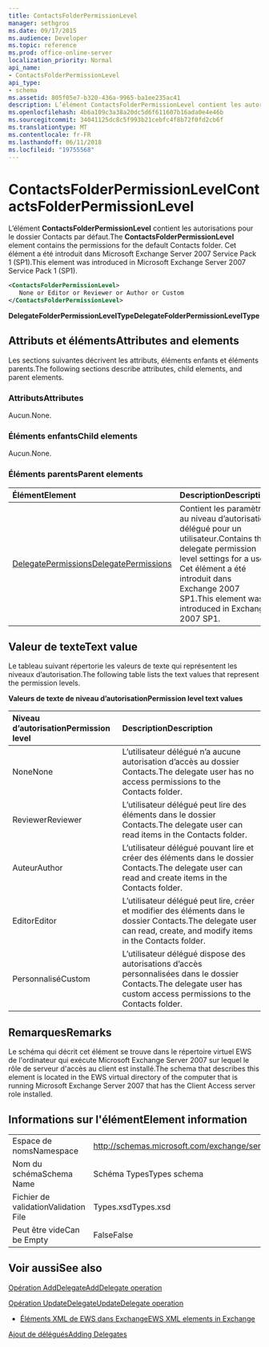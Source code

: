 ```yaml
---
title: ContactsFolderPermissionLevel
manager: sethgros
ms.date: 09/17/2015
ms.audience: Developer
ms.topic: reference
ms.prod: office-online-server
localization_priority: Normal
api_name:
- ContactsFolderPermissionLevel
api_type:
- schema
ms.assetid: 805f05e7-b320-436a-9965-ba1ee235ac41
description: L’élément ContactsFolderPermissionLevel contient les autorisations pour le dossier Contacts par défaut. Cet élément a été introduit dans Microsoft Exchange Server 2007 Service Pack 1 (SP1).
ms.openlocfilehash: 4b6a109c3a38a20dc5d6f611607b16ada0e4e46b
ms.sourcegitcommit: 34041125dc8c5f993b21cebfc4f8b72f0fd2cb6f
ms.translationtype: MT
ms.contentlocale: fr-FR
ms.lasthandoff: 06/11/2018
ms.locfileid: "19755568"
---
```

# <a name="contactsfolderpermissionlevel"></a><span data-ttu-id="59ae3-104">ContactsFolderPermissionLevel</span><span class="sxs-lookup"><span data-stu-id="59ae3-104">ContactsFolderPermissionLevel</span></span>

<span data-ttu-id="59ae3-105">L’élément **ContactsFolderPermissionLevel** contient les autorisations pour le dossier Contacts par défaut.</span><span class="sxs-lookup"><span data-stu-id="59ae3-105">The **ContactsFolderPermissionLevel** element contains the permissions for the default Contacts folder.</span></span> <span data-ttu-id="59ae3-106">Cet élément a été introduit dans Microsoft Exchange Server 2007 Service Pack 1 (SP1).</span><span class="sxs-lookup"><span data-stu-id="59ae3-106">This element was introduced in Microsoft Exchange Server 2007 Service Pack 1 (SP1).</span></span> 
  
```xml
<ContactsFolderPermissionLevel>
   None or Editor or Reviewer or Author or Custom
</ContactsFolderPermissionLevel>
```

 <span data-ttu-id="59ae3-107">**DelegateFolderPermissionLevelType**</span><span class="sxs-lookup"><span data-stu-id="59ae3-107">**DelegateFolderPermissionLevelType**</span></span>
## <a name="attributes-and-elements"></a><span data-ttu-id="59ae3-108">Attributs et éléments</span><span class="sxs-lookup"><span data-stu-id="59ae3-108">Attributes and elements</span></span>

<span data-ttu-id="59ae3-109">Les sections suivantes décrivent les attributs, éléments enfants et éléments parents.</span><span class="sxs-lookup"><span data-stu-id="59ae3-109">The following sections describe attributes, child elements, and parent elements.</span></span>
  
### <a name="attributes"></a><span data-ttu-id="59ae3-110">Attributs</span><span class="sxs-lookup"><span data-stu-id="59ae3-110">Attributes</span></span>

<span data-ttu-id="59ae3-111">Aucun.</span><span class="sxs-lookup"><span data-stu-id="59ae3-111">None.</span></span>
  
### <a name="child-elements"></a><span data-ttu-id="59ae3-112">Éléments enfants</span><span class="sxs-lookup"><span data-stu-id="59ae3-112">Child elements</span></span>

<span data-ttu-id="59ae3-113">Aucun.</span><span class="sxs-lookup"><span data-stu-id="59ae3-113">None.</span></span>
  
### <a name="parent-elements"></a><span data-ttu-id="59ae3-114">Éléments parents</span><span class="sxs-lookup"><span data-stu-id="59ae3-114">Parent elements</span></span>

|<span data-ttu-id="59ae3-115">**Élément**</span><span class="sxs-lookup"><span data-stu-id="59ae3-115">**Element**</span></span>|<span data-ttu-id="59ae3-116">**Description**</span><span class="sxs-lookup"><span data-stu-id="59ae3-116">**Description**</span></span>|
|:-----|:-----|
|[<span data-ttu-id="59ae3-117">DelegatePermissions</span><span class="sxs-lookup"><span data-stu-id="59ae3-117">DelegatePermissions</span></span>](delegatepermissions.md) <br/> |<span data-ttu-id="59ae3-118">Contient les paramètres au niveau d’autorisation délégué pour un utilisateur.</span><span class="sxs-lookup"><span data-stu-id="59ae3-118">Contains the delegate permission level settings for a user.</span></span> <span data-ttu-id="59ae3-119">Cet élément a été introduit dans Exchange 2007 SP1.</span><span class="sxs-lookup"><span data-stu-id="59ae3-119">This element was introduced in Exchange 2007 SP1.</span></span>  <br/> |
   
## <a name="text-value"></a><span data-ttu-id="59ae3-120">Valeur de texte</span><span class="sxs-lookup"><span data-stu-id="59ae3-120">Text value</span></span>

<span data-ttu-id="59ae3-121">Le tableau suivant répertorie les valeurs de texte qui représentent les niveaux d’autorisation.</span><span class="sxs-lookup"><span data-stu-id="59ae3-121">The following table lists the text values that represent the permission levels.</span></span>
  
<span data-ttu-id="59ae3-122">**Valeurs de texte de niveau d’autorisation**</span><span class="sxs-lookup"><span data-stu-id="59ae3-122">**Permission level text values**</span></span>

|<span data-ttu-id="59ae3-123">**Niveau d’autorisation**</span><span class="sxs-lookup"><span data-stu-id="59ae3-123">**Permission level**</span></span>|<span data-ttu-id="59ae3-124">**Description**</span><span class="sxs-lookup"><span data-stu-id="59ae3-124">**Description**</span></span>|
|:-----|:-----|
|<span data-ttu-id="59ae3-125">None</span><span class="sxs-lookup"><span data-stu-id="59ae3-125">None</span></span>  <br/> |<span data-ttu-id="59ae3-126">L’utilisateur délégué n’a aucune autorisation d’accès au dossier Contacts.</span><span class="sxs-lookup"><span data-stu-id="59ae3-126">The delegate user has no access permissions to the Contacts folder.</span></span>  <br/> |
|<span data-ttu-id="59ae3-127">Reviewer</span><span class="sxs-lookup"><span data-stu-id="59ae3-127">Reviewer</span></span>  <br/> |<span data-ttu-id="59ae3-128">L’utilisateur délégué peut lire des éléments dans le dossier Contacts.</span><span class="sxs-lookup"><span data-stu-id="59ae3-128">The delegate user can read items in the Contacts folder.</span></span>  <br/> |
|<span data-ttu-id="59ae3-129">Auteur</span><span class="sxs-lookup"><span data-stu-id="59ae3-129">Author</span></span>  <br/> |<span data-ttu-id="59ae3-130">L’utilisateur délégué pouvant lire et créer des éléments dans le dossier Contacts.</span><span class="sxs-lookup"><span data-stu-id="59ae3-130">The delegate user can read and create items in the Contacts folder.</span></span>  <br/> |
|<span data-ttu-id="59ae3-131">Editor</span><span class="sxs-lookup"><span data-stu-id="59ae3-131">Editor</span></span>  <br/> |<span data-ttu-id="59ae3-132">L’utilisateur délégué peut lire, créer et modifier des éléments dans le dossier Contacts.</span><span class="sxs-lookup"><span data-stu-id="59ae3-132">The delegate user can read, create, and modify items in the Contacts folder.</span></span>  <br/> |
|<span data-ttu-id="59ae3-133">Personnalisé</span><span class="sxs-lookup"><span data-stu-id="59ae3-133">Custom</span></span>  <br/> |<span data-ttu-id="59ae3-134">L’utilisateur délégué dispose des autorisations d’accès personnalisées dans le dossier Contacts.</span><span class="sxs-lookup"><span data-stu-id="59ae3-134">The delegate user has custom access permissions to the Contacts folder.</span></span>  <br/> |
   
## <a name="remarks"></a><span data-ttu-id="59ae3-135">Remarques</span><span class="sxs-lookup"><span data-stu-id="59ae3-135">Remarks</span></span>

<span data-ttu-id="59ae3-136">Le schéma qui décrit cet élément se trouve dans le répertoire virtuel EWS de l'ordinateur qui exécute Microsoft Exchange Server 2007 sur lequel le rôle de serveur d'accès au client est installé.</span><span class="sxs-lookup"><span data-stu-id="59ae3-136">The schema that describes this element is located in the EWS virtual directory of the computer that is running Microsoft Exchange Server 2007 that has the Client Access server role installed.</span></span>
  
## <a name="element-information"></a><span data-ttu-id="59ae3-137">Informations sur l'élément</span><span class="sxs-lookup"><span data-stu-id="59ae3-137">Element information</span></span>

|||
|:-----|:-----|
|<span data-ttu-id="59ae3-138">Espace de noms</span><span class="sxs-lookup"><span data-stu-id="59ae3-138">Namespace</span></span>  <br/> |http://schemas.microsoft.com/exchange/services/2006/types  <br/> |
|<span data-ttu-id="59ae3-139">Nom du schéma</span><span class="sxs-lookup"><span data-stu-id="59ae3-139">Schema Name</span></span>  <br/> |<span data-ttu-id="59ae3-140">Schéma Types</span><span class="sxs-lookup"><span data-stu-id="59ae3-140">Types schema</span></span>  <br/> |
|<span data-ttu-id="59ae3-141">Fichier de validation</span><span class="sxs-lookup"><span data-stu-id="59ae3-141">Validation File</span></span>  <br/> |<span data-ttu-id="59ae3-142">Types.xsd</span><span class="sxs-lookup"><span data-stu-id="59ae3-142">Types.xsd</span></span>  <br/> |
|<span data-ttu-id="59ae3-143">Peut être vide</span><span class="sxs-lookup"><span data-stu-id="59ae3-143">Can be Empty</span></span>  <br/> |<span data-ttu-id="59ae3-144">False</span><span class="sxs-lookup"><span data-stu-id="59ae3-144">False</span></span>  <br/> |
   
## <a name="see-also"></a><span data-ttu-id="59ae3-145">Voir aussi</span><span class="sxs-lookup"><span data-stu-id="59ae3-145">See also</span></span>



[<span data-ttu-id="59ae3-146">Opération AddDelegate</span><span class="sxs-lookup"><span data-stu-id="59ae3-146">AddDelegate operation</span></span>](adddelegate-operation.md)
  
[<span data-ttu-id="59ae3-147">Opération UpdateDelegate</span><span class="sxs-lookup"><span data-stu-id="59ae3-147">UpdateDelegate operation</span></span>](updatedelegate-operation.md)


- [<span data-ttu-id="59ae3-148">Éléments XML de EWS dans Exchange</span><span class="sxs-lookup"><span data-stu-id="59ae3-148">EWS XML elements in Exchange</span></span>](ews-xml-elements-in-exchange.md)


[<span data-ttu-id="59ae3-149">Ajout de délégués</span><span class="sxs-lookup"><span data-stu-id="59ae3-149">Adding Delegates</span></span>](http://msdn.microsoft.com/library/3a744150-66a3-4a13-9433-793603ba5038%28Office.15%29.aspx)

